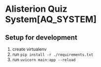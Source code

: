 # Alisterion Quiz System[AQ_SYSTEM]

## Setup for development
1. create virtualenv
2. run `pip install -r ./requirements.txt`
3. run `uvicorn main:app --reload`